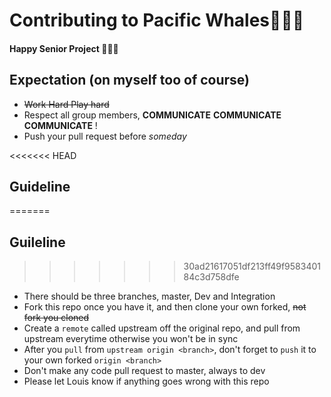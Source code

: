 # Contributing to **Pacific Whales**:whale::whale::whale:

#### Happy Senior Project :slightly_smiling_face::slightly_smiling_face::slightly_smiling_face:

## Expectation (on myself too of course)
* ~~Work Hard Play hard~~ 
* Respect all group members, **COMMUNICATE** **COMMUNICATE** **COMMUNICATE** !
* Push your pull request before *someday*

<<<<<<< HEAD
## Guideline
=======
## Guileline
>>>>>>> 30ad21617051df213ff49f958340184c3d758dfe
* There should be three branches, master, Dev and Integration
* Fork this repo once you have it, and then clone your own forked, ~~not fork you cloned~~
* Create a `remote` called upstream off the original repo, and pull from upstream everytime otherwise you won't be in sync
* After you `pull` from `upstream origin <branch>`, don't forget to `push` it to your own forked `origin <branch>`
* Don't make any code pull request to master, always to dev
* Please let Louis know if anything goes wrong with this repo


